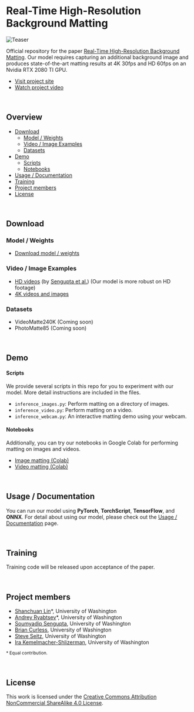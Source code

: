 # Real-Time High-Resolution Background Matting

![Teaser](https://github.com/PeterL1n/Matting-PyTorch/blob/master/images/teaser.gif?raw=true)

Official repository for the paper [Real-Time High-Resolution Background Matting](https://arxiv.org/abs/2012.07810). Our model requires capturing an additional background image and produces state-of-the-art matting results at 4K 30fps and HD 60fps on an Nvidia RTX 2080 TI GPU.

* [Visit project site](https://grail.cs.washington.edu/projects/background-matting-v2/)
* [Watch project video](https://www.youtube.com/watch?v=oMfPTeYDF9g)

&nbsp;

## Overview
* [Download](#download)
    * [Model / Weights](#model--weights)
    * [Video / Image Examples](#video--image-examples)
    * [Datasets](#datasets)
* [Demo](#demo)
    * [Scripts](#scripts)
    * [Notebooks](#notebooks)
* [Usage / Documentation](#usage--documentation)
* [Training](#training)
* [Project members](#project-members)
* [License](#license)

&nbsp;

## Download

### Model / Weights

* [Download model / weights](https://drive.google.com/drive/folders/1cbetlrKREitIgjnIikG1HdM4x72FtgBh?usp=sharing)

### Video / Image Examples

* [HD videos](https://drive.google.com/drive/folders/1j3BMrRFhFpfzJAe6P2WDtfanoeSCLPiq) (by [Sengupta et al.](https://github.com/senguptaumd/Background-Matting)) (Our model is more robust on HD footage)
* [4K videos and images](https://drive.google.com/drive/folders/16H6Vz3294J-DEzauw06j4IUARRqYGgRD?usp=sharing)


### Datasets

* VideoMatte240K (Coming soon)
* PhotoMatte85 (Coming soon)

&nbsp;

## Demo

#### Scripts

We provide several scripts in this repo for you to experiment with our model. More detail instructions are included in the files.
* `inference_images.py`: Perform matting on a directory of images.
* `inference_video.py`: Perform matting on a video.
* `inference_webcam.py`: An interactive matting demo using your webcam.

#### Notebooks
Additionally, you can try our notebooks in Google Colab for performing matting on images and videos.

* [Image matting (Colab)](https://colab.research.google.com/drive/1cTxFq1YuoJ5QPqaTcnskwlHDolnjBkB9?usp=sharing)
* [Video matting (Colab)](https://colab.research.google.com/drive/1Y9zWfULc8-DDTSsCH-pX6Utw8skiJG5s?usp=sharing)

&nbsp;

## Usage / Documentation

You can run our model using **PyTorch**, **TorchScript**, **TensorFlow**, and **ONNX**. For detail about using our model, please check out the [Usage / Documentation](doc/model_usage.md) page.

&nbsp;

## Training

Training code will be released upon acceptance of the paper.

&nbsp;

## Project members
* [Shanchuan Lin](https://www.linkedin.com/in/shanchuanlin/)*, University of Washington
* [Andrey Ryabtsev](http://andreyryabtsev.com/)*, University of Washington
* [Soumyadip Sengupta](https://homes.cs.washington.edu/~soumya91/), University of Washington
* [Brian Curless](https://homes.cs.washington.edu/~curless/), University of Washington
* [Steve Seitz](https://homes.cs.washington.edu/~seitz/), University of Washington
* [Ira Kemelmacher-Shlizerman](https://sites.google.com/view/irakemelmacher/), University of Washington

<sup>* Equal contribution.</sup>

&nbsp;

## License ##
This work is licensed under the [Creative Commons Attribution NonCommercial ShareAlike 4.0 License](https://creativecommons.org/licenses/by-nc-sa/4.0/legalcode).
